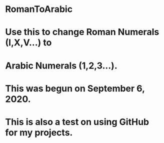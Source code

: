 # RomanToArabic
# Use this to change Roman Numerals (I,X,V...) to 
# Arabic Numerals (1,2,3...).

# This was begun on September 6, 2020.
# This is also a test on using GitHub for my projects.

